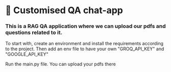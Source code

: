 #  🤖 Customised QA chat-app

### This is a RAG QA application where we can upload our pdfs and questions related to it.

<p>To start with, create an environment and install the requirements according to the project. 
Then add an env file to have your own "GROQ_API_KEY" and  "GOOGLE_API_KEY"</p>

<p>Run the main.py file. You can upload your pdfs there</p>
